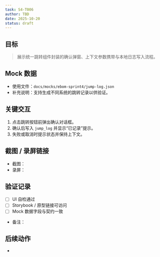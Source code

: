 ```yaml
---
task: S4-T006
author: TBD
date: 2025-10-20
status: draft
---
```


## 目标
> 展示统一跳转组件封装的确认弹窗、上下文参数携带与本地日志写入流程。

## Mock 数据
- 使用文件：`docs/mocks/ebom-sprint4/jump-log.json`
- 补充说明：支持生成不同系统的跳转记录以供验证。

## 关键交互
1. 点击跳转按钮前弹出确认对话框。
2. 确认后写入 `jump_log` 并显示“已记录”提示。
3. 失败或取消时提示状态并保持上下文。

## 截图 / 录屏链接
- 截图：
- 录屏：

## 验证记录
- [ ] UI 自检通过
- [ ] Storybook / 原型链接可访问
- [ ] Mock 数据字段与契约一致
- 备注：

## 后续动作
- 
